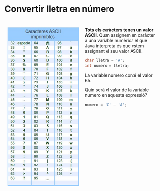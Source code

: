 # Convertir lletra en número

<div style="display: flex;">

<div style="flex: 1; padding: 10px;">

![Tabla ASCII](uf6/Tabla_ASCII.jpg)

</div>

<div style="flex: 1; padding: 10px;">

**Tots els caràcters tenen un valor ASCII**. Quan assignem un caràcter a una variable numèrica el que Java interpreta és que estem assignant el seu valor ASCII.

```java
char lletra = 'A';
int numero = lletra;
```

La variable numero conté el valor 65.

Quin serà el valor de la variable numero en aquesta expressió?

```java
numero = 'C' – 'A';
```

</div>
</div>
